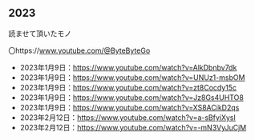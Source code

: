 ## 2023
読ませて頂いたモノ


 〇https://www.youtube.com/@ByteByteGo

- 2023年1月9日：https://www.youtube.com/watch?v=AlkDbnbv7dk
- 2023年1月9日：https://www.youtube.com/watch?v=UNUz1-msbOM
- 2023年1月9日：https://www.youtube.com/watch?v=zt8Cocdy15c
- 2023年1月9日：https://www.youtube.com/watch?v=Jz8Gs4UHTO8
- 2023年1月9日：https://www.youtube.com/watch?v=XS8ACikD2qs
- 2023年2月12日：https://www.youtube.com/watch?v=a-sBfyiXysI
- 2023年2月12日：https://www.youtube.com/watch?v=-mN3VyJuCjM
